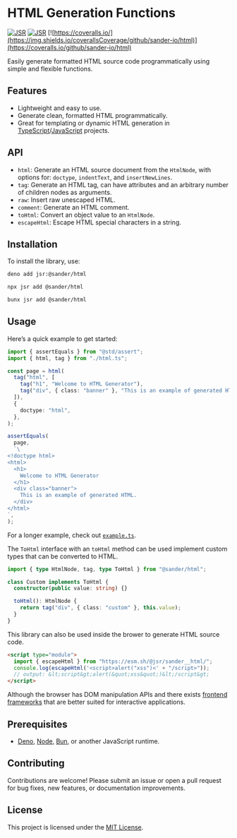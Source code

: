 # HTML Generation Functions

[![JSR](https://jsr.io/badges/@sander/html)](https://jsr.io/@sander/html)
[![JSR](https://jsr.io/badges/@sander/html/score)](https://jsr.io/@sander/html/score)
[![https://coveralls.io/](https://img.shields.io/coverallsCoverage/github/sander-io/html)](https://coveralls.io/github/sander-io/html)

Easily generate formatted HTML source code programmatically using simple and
flexible functions.

## Features

- Lightweight and easy to use.
- Generate clean, formatted HTML programmatically.
- Great for templating or dynamic HTML generation in
  [TypeScript](https://www.typescriptlang.org/)/[JavaScript](https://developer.mozilla.org/en-US/docs/Web/JavaScript)
  projects.

## API

- `html`: Generate an HTML source document from the `HtmlNode`, with options
  for: `doctype`, `indentText`, and `insertNewLines`.
- `tag`: Generate an HTML tag, can have attributes and an arbitrary number of
  children nodes as arguments.
- `raw`: Insert raw unescaped HTML.
- `comment`: Generate an HTML comment.
- `toHtml`: Convert an object value to an `HtmlNode`.
- `escapeHtml`: Escape HTML special characters in a string.

## Installation

To install the library, use:

```bash
deno add jsr:@sander/html

npx jsr add @sander/html

bunx jsr add @sander/html
```

## Usage

Here’s a quick example to get started:

```typescript
import { assertEquals } from "@std/assert";
import { html, tag } from "./html.ts";

const page = html(
  tag("html", [
    tag("h1", "Welcome to HTML Generator"),
    tag("div", { class: "banner" }, "This is an example of generated HTML."),
  ]),
  {
    doctype: "html",
  },
);

assertEquals(
  page,
  `\
<!doctype html>
<html>
  <h1>
    Welcome to HTML Generator
  </h1>
  <div class="banner">
    This is an example of generated HTML.
  </div>
</html>
`,
);
```

For a longer example, check out [`example.ts`](./example.ts).

The `ToHtml` interface with an `toHtml` method can be used implement custom
types that can be converted to HTML.

```ts
import { type HtmlNode, tag, type ToHtml } from "@sander/html";

class Custom implements ToHtml {
  constructor(public value: string) {}

  toHtml(): HtmlNode {
    return tag("div", { class: "custom" }, this.value);
  }
}
```

This library can also be used inside the brower to generate HTML source code.

```html
<script type="module">
  import { escapeHtml } from "https://esm.sh/@jsr/sander__html/";
  console.log(escapeHtml('<script>alert("xss")<' + "/script>"));
  // output: &lt;script&gt;alert(&quot;xss&quot;)&lt;/script&gt;
</script>
```

Although the browser has DOM manipulation APIs and there exists
[frontend frameworks](https://2024.stateofjs.com/en-US/libraries/front-end-frameworks/)
that are better suited for interactive applications.

## Prerequisites

- [Deno](https://deno.com/), [Node](https://nodejs.org/en),
  [Bun](https://bun.sh/), or another JavaScript runtime.

## Contributing

Contributions are welcome! Please submit an issue or open a pull request for bug
fixes, new features, or documentation improvements.

## License

This project is licensed under the [MIT License](LICENSE).
